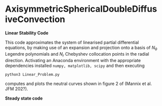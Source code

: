 # AxisymmetricSphericalDoubleDiffusiveConvection

**Linear Stability Code**

This code approximates the system of linearised partial differential equations, by making use of an expansion and projection onto a basis of $N_{\theta}$ Legendre polynomials and $N_r$ Chebyshev collocation points in the radial direction. Activating an Anaconda environment with the appropriate dependencies installed `numpy, matplotlib, scipy` and then executing 

`python3 Linear_Problem.py`

computes and plots the neutral curves shown in figure 2 of (Mannix et al. JFM 202?).


**Steady state code**
